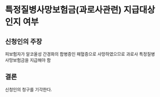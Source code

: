# 특정질병사망보험금(과로사관련) 지급대상인지 여부

## 신청인의 주장

피보험자가 알코올성 간경화의 합병증인 패혈증으로 사망하였으므로 과로사 특정질병사망보험금을 지급해야 함

## 결론

신청인의 청구를 기각한다.